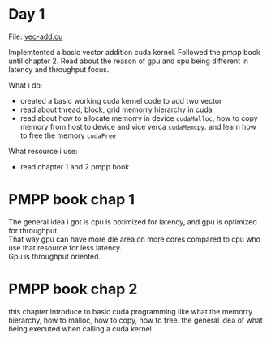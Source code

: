 # Day 1

File: [vec-add.cu](https://github.com/mustafasegf/cuda-100-days-challange/blob/master/day-001/vec-add.cu)

Implemtented a basic vector addition cuda kernel. Followed the pmpp book until chapter 2. Read about the reason of gpu and cpu being different in latency and throughput focus.

What i do:

- created a basic working cuda kernel code to add two vector
- read about thread, block, grid memorry hierarchy in cuda
- read about how to allocate memorry in device `cudaMalloc`, how to copy memory from host to device and vice verca `cudaMemcpy`. and learn how to free the memory `cudaFree`

What resource i use:

- read chapter 1 and 2 pmpp book

# PMPP book chap 1

The general idea i got is cpu is optimized for latency, and gpu is optimized for throughput.  
That way gpu can have more die area on more cores compared to cpu who use that resource for less latency.  
Gpu is throughput oriented.

# PMPP book chap 2

this chapter introduce to basic cuda programming like what the memorry hierarchy, how to malloc, how to copy, how to free. the general idea of what being executed when calling a cuda kernel.
